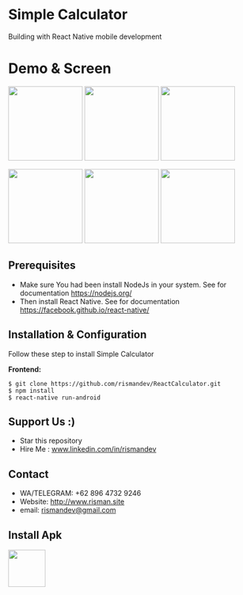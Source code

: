 # Simple Calculator

Building with React Native mobile development

# Demo & Screen

<p float="left">
  <img src="https://drive.google.com/uc?id=1fO74JbAEN_N0AAZN0wE0b81isY2vTVF1" width="150" />
  <img src="https://drive.google.com/uc?id=1Cqt0AJryk8S4DIGg4fmbCp1SRb27EzvA" width="150" />
  <img src="https://drive.google.com/uc?id=1pxY0lTXpHvdI0JeOKpEvo-XOdEmkEyA9" width="150"  />
</p>
<p float="left">
  <img src="https://drive.google.com/uc?id=191PQ9yWNvsg93cEelftQAUTLELbi83og" width="150"  />
  <img src="https://drive.google.com/uc?id=1535HWVHkUdhzvMUTWZ-0kDseab5PNB4g" width="150" />
  <img src="https://drive.google.com/uc?id=1LonQ-PU8wZkjgLrihs4OTBiXT1fsWSRh" width="150"  />
</p>

## Prerequisites
* Make sure You had been install NodeJs in your system. See for documentation https://nodejs.org/
* Then install React Native. See for documentation https://facebook.github.io/react-native/


## Installation & Configuration
Follow these step to install Simple Calculator

**Frontend:**
```
$ git clone https://github.com/rismandev/ReactCalculator.git
$ npm install
$ react-native run-android 
```

## Support Us :)
* Star this repository
* Hire Me : www.linkedin.com/in/rismandev
## Contact 
  * WA/TELEGRAM: +62 896 4732 9246
  * Website: http://www.risman.site
  * email: rismandev@gmail.com
  
## Install Apk

<p float="left">
  <a href="https://drive.google.com/uc?id=1KXctU_DUdD6WuYQvLbvPA4yAXHj0YVvd">
    <img width=75 src="https://i1.wp.com/apkmodsios.com/wp-content/uploads/2018/12/Download-Infinite-Design-3.4.10-Apk.png" width="250">
  </a>
</p>
